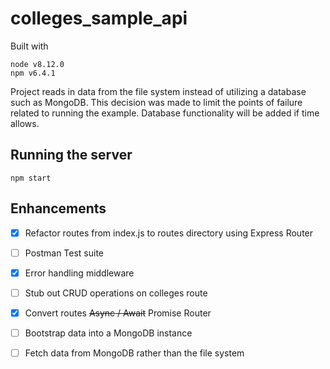 # colleges_sample_api

Built with

    node v8.12.0
    npm v6.4.1
    
Project reads in data from the file system instead of utilizing a database such as MongoDB. 
This decision was made to limit the points of failure related to running the example. Database
functionality will be added if time allows.

## Running the server

    npm start
    
## Enhancements

 - [X] Refactor routes from index.js to routes directory using Express Router
 - [ ] Postman Test suite
 - [X] Error handling middleware
 - [ ] Stub out CRUD operations on colleges route
 - [X] Convert routes ~~Async / Await~~ Promise Router
 - [ ] Bootstrap data into a MongoDB instance
 - [ ] Fetch data from MongoDB rather than the file system
  

